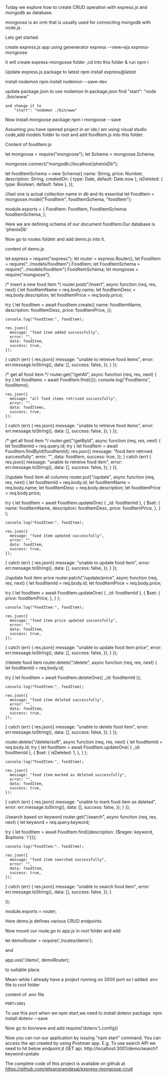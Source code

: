 Today we explore how to create CRUD operation with express.js and mongodb as
database.

mongoose is an orm that is usually used for connecting mongodb with node.js.

Lets get started.

create express.js app using genenerator express --view=ejs express-mongoose

It will create express-mongoose folder ,cd into this folder & run npm i

Update express.js package to latest npm install express@latest

install nodemon npm install nodemon --save-dev

update package.json to use nodemon In package.json find "start": "node
    ./bin/www"

    and change it to 
        "start": "nodemon ./bin/www"

Now install mongoose package npm i mongoose --save

Assuming you have opened project in an ide,I am using visual studio code,add
models folder to root and add foodItem.js into this folder.

Content of foodItem.js

let mongoose = require("mongoose");
let Schema = mongoose.Schema;

mongoose.connect("mongodb://localhost/phenixDb");

let foodItemSchema = new Schema({
  name: String,
  price: Number,
  description: String,
  createdOn: { type: Date, default: Date.now },
  isDeleted: { type: Boolean, default: false },
});

 //last one is actual collection name in db and its essential
let FoodItem = mongoose.model("FoodItem", foodItemSchema, "foodItem");

module.exports = {
  FoodItem: FoodItem,
  FoodItemSchema: foodItemSchema,
};



Here we are defining schema of our document foodItem.Our database is 'phenixDb'


Now go to routes foldetr and add demo.js into it.

content of demo.js

let express = require("express");
let router = express.Router();
let FoodItem = require("../models/foodItem").FoodItem;
let FoodItemSchema = require("../models/foodItem").FoodItemSchema;
let mongoose = require("mongoose");

/* insert a new food item */
router.post("/insert", async function (req, res, next) {
  let foodItemName = req.body.name;
  let foodItemDesc = req.body.description;
  let foodItemPrice = req.body.price;

  try {
    let foodItem = await FoodItem.create({
      name: foodItemName,
      description: foodItemDesc,
      price: foodItemPrice,
    });

    console.log("FoodItem:", foodItem);

    res.json({
      message: "food item added successfully",
      error: "",
      data: foodItem,
      success: true,
    });
  } catch (err) {
    res.json({
      message: "unable to retreive food items",
      error: err.message.toString(),
      data: [],
      success: false,
    });
  }
});

/* get all food item */
router.get("/getAll", async function (req, res, next) {
  try {
    let foodItems = await FoodItem.find({});
    console.log("FoodItems", foodItems);

    res.json({
      message: "all food items retrived successfully",
      error: "",
      data: foodItems,
      success: true,
    });
  } catch (err) {
    res.json({
      message: "unable to retreive food items",
      error: err.message.toString(),
      data: [],
      success: false,
    });
  }
});

/* get all food item */
router.get("/getById", async function (req, res, next) {
  let foodItemId = req.query.id;
  try {
    let foodItem = await FoodItem.findById(foodItemId);
    res.json({
      message: "food item retrived successfully",
      error: "",
      data: foodItem,
      success: true,
    });
  } catch (err) {
    res.json({
      message: "unable to retreive food item",
      error: err.message.toString(),
      data: [],
      success: false,
    });
  }
});

//update food item all columns
router.put("/update", async function (req, res, next) {
  let foodItemId = req.body.id;
  let foodItemName = req.body.name;
  let foodItemDesc = req.body.description;
  let foodItemPrice = req.body.price;

  try {
    let foodItem = await FoodItem.updateOne(
      { _id: foodItemId },
      {
        $set: {
          name: foodItemName,
          description: foodItemDesc,
          price: foodItemPrice,
        },
      }
    );

    console.log("FoodItem:", foodItem);

    res.json({
      message: "food item updated successfully",
      error: "",
      data: foodItem,
      success: true,
    });
  } catch (err) {
    res.json({
      message: "unable to update food item",
      error: err.message.toString(),
      data: [],
      success: false,
    });
  }
});

//update foot item price
router.patch("/update/price", async function (req, res, next) {
  let foodItemId = req.body.id;
  let foodItemPrice = req.body.price;

  try {
    let foodItem = await FoodItem.updateOne(
      { _id: foodItemId },
      {
        $set: {
          price: foodItemPrice,
        },
      }
    );

    console.log("FoodItem:", foodItem);

    res.json({
      message: "food item price updated successfully",
      error: "",
      data: foodItem,
      success: true,
    });
  } catch (err) {
    res.json({
      message: "unable to update food item price",
      error: err.message.toString(),
      data: [],
      success: false,
    });
  }
});

//delete food item
router.delete("/delete", async function (req, res, next) {
  let foodItemId = req.body.id;

  try {
    let foodItem = await FoodItem.deleteOne({ _id: foodItemId });

    console.log("FoodItem:", foodItem);

    res.json({
      message: "food item deleted successfully",
      error: "",
      data: foodItem,
      success: true,
    });
  } catch (err) {
    res.json({
      message: "unable to delete food item",
      error: err.message.toString(),
      data: [],
      success: false,
    });
  }
});

router.delete("/delete/soft", async function (req, res, next) {
  let foodItemId = req.body.id;
  try {
    let foodItem = await FoodItem.updateOne(
      { _id: foodItemId },
      {
        $set: {
          isDeleted: 1,
        },
      }
    );

    console.log("FoodItem:", foodItem);

    res.json({
      message: "food item marked as deleted successfully",
      error: "",
      data: foodItem,
      success: true,
    });
  } catch (err) {
    res.json({
      message: "unable to mark food item as deleted",
      error: err.message.toString(),
      data: [],
      success: false,
    });
  }
});

//search based on keyword
router.get("/search", async function (req, res, next) {
  let keyword = req.query.keyword;
  

  try {
    let foodItem = await FoodItem.find({description: {$regex: keyword, $options: 'i'}});

    console.log("FoodItem:", foodItem);

    res.json({
      message: "food item searched successfully",
      error: "",
      data: foodItem,
      success: true,
    });
  } catch (err) {
    res.json({
      message: "unable to search food item",
      error: err.message.toString(),
      data: [],
      success: false,
    });
  }

});

module.exports = router;


Here demo.js defines various CRUD endpoints.

Now mount our route,go to app.js in root folder and add

let demoRouter = require('./routes/demo');

and

app.use('/demo', demoRouter);

to suitable place.

Mean-while I already have a project running on 3000 port so I added .env file to
root folder

content of .env file

    PORT=3001

To use this port when we npm start,we need to install dotenv package. npm
    install dotenv --save

Now go to bin/www and add require('dotenv').config()

Now you can run our application by issuing "npm start" command. You can access
the api created by using Postman app. E.g. To use search API we need to hit
below endpoint,it GET api. http://localhost:3001/demo/search?keyword=potato

The complete code of this project is available on github at
      https://github.com/gitsangramdesai/express-mongoose-crud